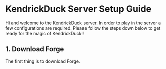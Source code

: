 # KendrickDuck Server Setup Guide

Hi and welcome to the KendrickDuck server. In order to play in the server a few configurations are required. Please follow the steps down below to get ready for the magic of KendrickDuck!!


## 1. Download Forge
The first thing is to download Forge. 
